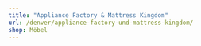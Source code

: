 ```yaml
---
title: "Appliance Factory & Mattress Kingdom"
url: /denver/appliance-factory-und-mattress-kingdom/
shop: Möbel
---
```

